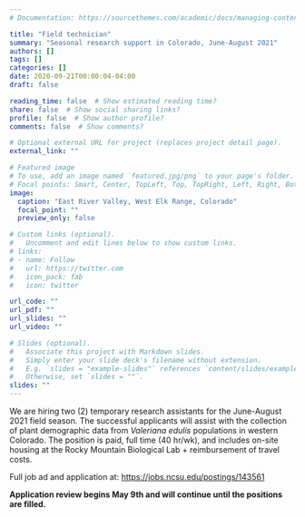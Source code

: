 ```yaml
---
# Documentation: https://sourcethemes.com/academic/docs/managing-content/

title: "Field technician"
summary: "Seasonal research support in Colorado, June-August 2021"
authors: []
tags: []
categories: []
date: 2020-09-21T00:00:04-04:00
draft: false

reading_time: false  # Show estimated reading time?
share: false  # Show social sharing links?
profile: false  # Show author profile?
comments: false  # Show comments?

# Optional external URL for project (replaces project detail page).
external_link: ""

# Featured image
# To use, add an image named `featured.jpg/png` to your page's folder.
# Focal points: Smart, Center, TopLeft, Top, TopRight, Left, Right, BottomLeft, Bottom, BottomRight.
image:
  caption: "East River Valley, West Elk Range, Colorado"
  focal_point: ""
  preview_only: false

# Custom links (optional).
#   Uncomment and edit lines below to show custom links.
# links:
# - name: Follow
#   url: https://twitter.com
#   icon_pack: fab
#   icon: twitter

url_code: ""
url_pdf: ""
url_slides: ""
url_video: ""

# Slides (optional).
#   Associate this project with Markdown slides.
#   Simply enter your slide deck's filename without extension.
#   E.g. `slides = "example-slides"` references `content/slides/example-slides.md`.
#   Otherwise, set `slides = ""`.
slides: ""
---
```


We are hiring two (2) temporary research assistants for the June-August 2021 field season. The successful applicants will assist with the collection of plant demographic data from *Valeriana edulis* populations in western Colorado. The position is paid, full time (40 hr/wk), and includes on-site housing at the Rocky Mountain Biological Lab + reimbursement of travel costs.

Full job ad and application at: https://jobs.ncsu.edu/postings/143561

**Application review begins May 9th and will continue until the positions are filled.**

